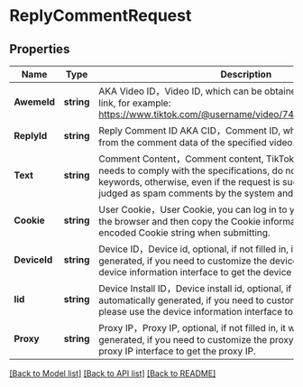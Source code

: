 # ReplyCommentRequest

## Properties

Name | Type | Description | Notes
------------ | ------------- | ------------- | -------------
**AwemeId** | **string** | AKA Video ID，Video ID, which can be obtained from the sharing link, for example: https://www.tiktok.com/@username/video/7419966340443819295 | [optional] [default to 7419966340443819295]
**ReplyId** | **string** | Reply Comment ID AKA CID，Comment ID, which can be obtained from the comment data of the specified video. | [optional] [default to 7420673787547419435]
**Text** | **string** | Comment Content，Comment content, TikTok comment content needs to comply with the specifications, do not contain illegal keywords, otherwise, even if the request is successful, it will be judged as spam comments by the system and will not be displayed. | [optional] [default to Hello, TikTok!]
**Cookie** | **string** | User Cookie，User Cookie, you can log in to your TikTok account in the browser and then copy the Cookie information, please use URL-encoded Cookie string when submitting. | [optional] [default to Your_Cookie_From_Browser]
**DeviceId** | **string** | Device ID，Device id, optional, if not filled in, it will be automatically generated, if you need to customize the device id, please use the device information interface to get the device id. | [optional] [default to ]
**Iid** | **string** | Device Install ID，Device install id, optional, if not filled in, it will be automatically generated, if you need to customize the device iid, please use the device information interface to get the device iid. | [optional] [default to ]
**Proxy** | **string** | Proxy IP，Proxy IP, optional, if not filled in, it will be automatically generated, if you need to customize the proxy IP, please use the proxy IP interface to get the proxy IP. | [optional] [default to ]

[[Back to Model list]](../README.md#documentation-for-models) [[Back to API list]](../README.md#documentation-for-api-endpoints) [[Back to README]](../README.md)


